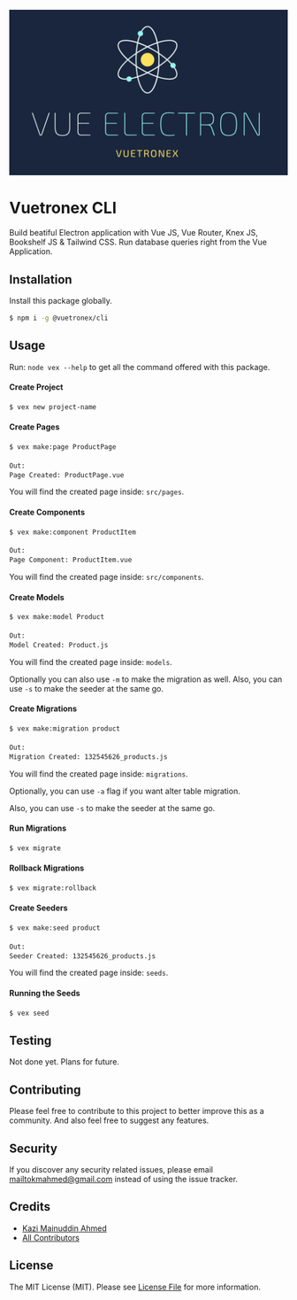 ![Vuetronex CLI](logo.png "Vuetronex CLI")

# Vuetronex CLI

Build beatiful Electron application with Vue JS, Vue Router, Knex JS, Bookshelf JS & Tailwind CSS. Run database queries right from the Vue Application.

## Installation

Install this package globally.

```bash
$ npm i -g @vuetronex/cli
```

## Usage

Run: `node vex --help` to get all the command offered with this package.

#### Create Project

```bash
$ vex new project-name
```

#### Create Pages

```bash
$ vex make:page ProductPage

Out:
Page Created: ProductPage.vue
```

You will find the created page inside: `src/pages`.

#### Create Components

```bash
$ vex make:component ProductItem

Out:
Page Component: ProductItem.vue
```

You will find the created page inside: `src/components`.

#### Create Models

```bash
$ vex make:model Product

Out:
Model Created: Product.js
```

You will find the created page inside: `models`.

Optionally you can also use `-m` to make the migration as well.
Also, you can use `-s` to make the seeder at the same go.

#### Create Migrations

```bash
$ vex make:migration product

Out:
Migration Created: 132545626_products.js
```

You will find the created page inside: `migrations`.

Optionally, you can use `-a` flag if you want alter table migration.

Also, you can use `-s` to make the seeder at the same go.

#### Run Migrations

```bash
$ vex migrate
```

#### Rollback Migrations

```bash
$ vex migrate:rollback
```

#### Create Seeders

```bash
$ vex make:seed product

Out:
Seeder Created: 132545626_products.js
```

You will find the created page inside: `seeds`.

#### Running the Seeds

```bash
$ vex seed
```

## Testing

Not done yet. Plans for future.

## Contributing

Please feel free to contribute to this project to better improve this as a community. And also feel free to suggest any features.

## Security

If you discover any security related issues, please email mailtokmahmed@gmail.com instead of using the issue tracker.

## Credits

- [Kazi Mainuddin Ahmed](https://github.com/tzsk)
- [All Contributors](../../contributors)

## License

The MIT License (MIT). Please see [License File](LICENSE.md) for more information.